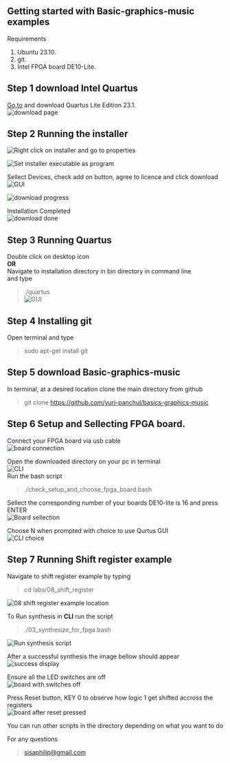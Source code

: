 Getting started with Basic-graphics-music examples
--------------------------------------------------

Requirements
1. Ubuntu 23.10.
2. git.
3. Intel FPGA board DE10-Lite.


Step 1 download Intel Quartus
-----------------------------

[Go to](https://www.intel.com/content/www/us/en/software-kit/795187/intel-quartus-prime-lite-edition-design-software-version-23-1-for-linux.html)
and download Quartus Lite Edition 23.1.  
![download page](https://github.com/sisaphilip/myconfigs/blob/main/Pictures/0.png)


Step 2 Running the installer
----------------------------

![Right click on installer and go to properties](https://github.com/sisaphilip/myconfigs/blob/main/Pictures/1.png)

![Set installer executable as program](https://github.com/sisaphilip/myconfigs/blob/main/Pictures/mm.png)

Sellect Devices, check add on button, agree to licence and click download 
![GUI](https://github.com/sisaphilip/myconfigs/blob/main/Pictures/2.png)  

![download progress](https://github.com/sisaphilip/myconfigs/blob/main/Pictures/3.png)  

Installation Completed  
![download done](https://github.com/sisaphilip/myconfigs/blob/main/Pictures/5.png)  

Step 3 Running Quartus
----------------------

Double click on desktop icon  
**OR**  
Navigate to installation directory in bin directory in command line  
and type  
> ./quartus  
![GUI](https://github.com/sisaphilip/myconfigs/blob/main/Pictures/8.png)  

Step 4 Installing git
---------------------

Open terminal and type  
> sudo apt-get install git  

Step 5 download Basic-graphics-music
------------------------------------

In terminal, at a desired location clone the main directory from github  
> git clone https://github.com/yuri-panchul/basics-graphics-music  

Step 6 Setup and Sellecting FPGA board.
-----------------------------
Connect your FPGA board via usb cable  
![board connection](https://github.com/sisaphilip/myconfigs/blob/main/Pictures/b0.jpg)  

Open the downloaded directory on your pc in terminal  
![CLI](https://github.com/sisaphilip/myconfigs/blob/main/Pictures/mm0.png)  
Run the bash script  
> ./check_setup_and_choose_fpga_board.bash  

Sellect the corresponding number of your boards DE10-lite is 16 and press ENTER  
![Board sellection](https://github.com/sisaphilip/myconfigs/blob/main/Pictures/mm0.png)  

Choose N when prompted with choice to use Qurtus GUI  
![CLI choice](https://github.com/sisaphilip/myconfigs/blob/main/Pictures/mm2.png)  

Step 7 Running Shift register example
-------------------------------------

Navigate to shift register example by typing  
> cd labs/08_shift_register  

![08 shift register example location](https://github.com/sisaphilip/myconfigs/blob/main/Pictures/mm3.png)  

To Run synthesis in **CLI** run the script  
> ./03_synthesize_for_fpga.bash  

![Run synthesis script](https://github.com/sisaphilip/myconfigs/blob/main/Pictures/mm4.png)  

After a successful synthesis the image bellow should appear  
![success display](https://github.com/sisaphilip/myconfigs/blob/main/Pictures/mm5.png)  

Ensure all the LED switches are off  
![board with switches off](https://github.com/sisaphilip/myconfigs/blob/main/Pictures/b1.jpg)  

Press Reset button, KEY 0 to observe how logic 1 get shifted accross the registers  
![board after reset pressed](https://github.com/sisaphilip/myconfigs/blob/main/Pictures/b2.jpg)  


You can run other scripts in the directory depending on what you want to do  


For any questions
> sisaphilip@gmail.com






